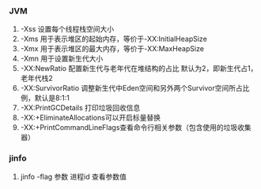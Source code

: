 ### JVM

1. -Xss 设置每个线程栈空间大小
2. -Xms 用于表示堆区的起始内存，等价于-XX:InitialHeapSize
3. -Xmx 用于表示堆区的最大内存，等价于-XX:MaxHeapSize
4. -Xmn 用于设置新生代大小
5. -XX:NewRatio 配置新生代与老年代在堆结构的占比 默认为2，即新生代占1，老年代栈2
6. -XX:SurvivorRatio 调整新生代中Eden空间和另外两个Survivor空间所占比例，默认是8:1:1
7. -XX:PrintGCDetails 打印垃圾回收信息
8. -XX:+EliminateAllocations可以开启标量替换
9. -XX:+PrintCommandLineFlags查看命令行相关参数（包含使用的垃圾收集器）



### jinfo

1. jinfo -flag 参数 进程id     查看参数值

